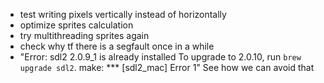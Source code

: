 - test writing pixels vertically instead of horizontally
- optimize sprites calculation
- try multithreading sprites again
- check why tf there is a segfault once in a while
- "Error: sdl2 2.0.9_1 is already installed
To upgrade to 2.0.10, run `brew upgrade sdl2`.
make: *** [sdl2_mac] Error 1"
See how we can avoid that